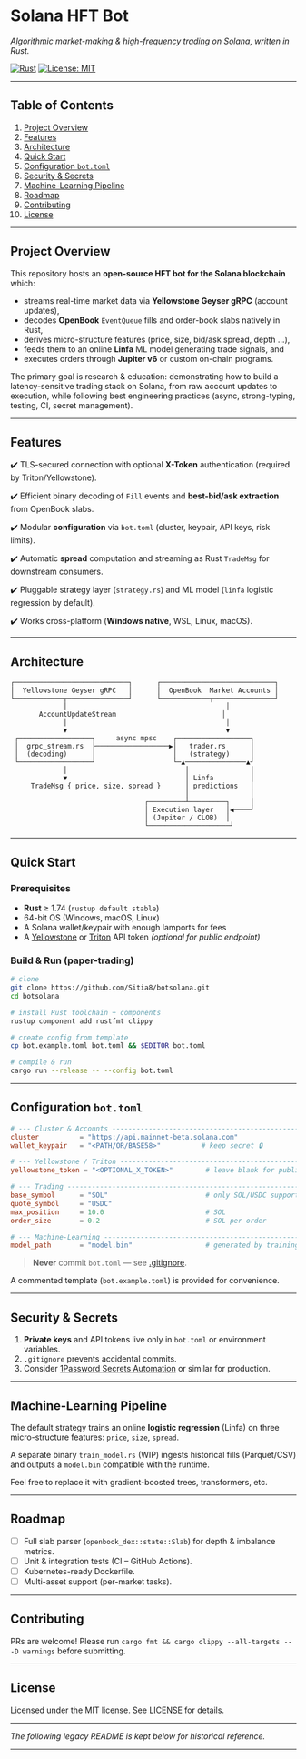 # Solana HFT Bot

_Algorithmic market-making & high-frequency trading on Solana, written in Rust._

[![Rust](https://img.shields.io/badge/Rust-1.74%2B-orange)](https://www.rust-lang.org)  [![License: MIT](https://img.shields.io/badge/License-MIT-blue.svg)](LICENSE)

---

## Table of Contents

1. [Project Overview](#project-overview)
2. [Features](#features)
3. [Architecture](#architecture)
4. [Quick Start](#quick-start)
5. [Configuration `bot.toml`](#configuration-bottoml)
6. [Security & Secrets](#security--secrets)
7. [Machine-Learning Pipeline](#machine-learning-pipeline)
8. [Roadmap](#roadmap)
9. [Contributing](#contributing)
10. [License](#license)

---

## Project Overview

This repository hosts an **open-source HFT bot for the Solana blockchain** which:

* streams real-time market data via **Yellowstone Geyser gRPC** (account updates),
* decodes **OpenBook** `EventQueue` fills and order-book slabs natively in Rust,
* derives micro-structure features (price, size, bid/ask spread, depth …),
* feeds them to an online **Linfa** ML model generating trade signals, and
* executes orders through **Jupiter v6** or custom on-chain programs.

The primary goal is research & education: demonstrating how to build a latency-sensitive trading stack on Solana, from raw account updates to execution, while following best engineering practices (async, strong-typing, testing, CI, secret management).

---

## Features

✔️ TLS-secured connection with optional **X-Token** authentication (required by Triton/Yellowstone).

✔️ Efficient binary decoding of `Fill` events and **best-bid/ask extraction** from OpenBook slabs.

✔️ Modular **configuration** via `bot.toml` (cluster, keypair, API keys, risk limits).

✔️ Automatic **spread** computation and streaming as Rust `TradeMsg` for downstream consumers.

✔️ Pluggable strategy layer (`strategy.rs`) and ML model (`linfa` logistic regression by default).

✔️ Works cross-platform (**Windows native**, WSL, Linux, macOS).

---

## Architecture

```
┌────────────────────────────┐      ┌────────────────────────────┐
│  Yellowstone Geyser gRPC   │      │  OpenBook  Market Accounts │
└────────────┬───────────────┘      └────────────┬───────────────┘
             │                                       │
       AccountUpdateStream                          │
             │                                       │
             ▼                                       ▼
 ┌──────────────────┐     async mpsc    ┌──────────────────┐
 │  grpc_stream.rs  ├──────────────────▶│   trader.rs      │
 │  (decoding)      │                   │   (strategy)     │
 └──────────────────┘                   └─▲───────────────▲┘
             │                             │               │
             ▼                             │ Linfa         │
     TradeMsg { price, size, spread }      │ predictions   │
                                           │               │
                                 ┌─────────┴─────────┐     │
                                 │ Execution layer   │◀────┘
                                 │ (Jupiter / CLOB)  │
                                 └────────────────────┘
```

---

## Quick Start

### Prerequisites

* **Rust** ≥ 1.74 (`rustup default stable`)
* 64-bit OS (Windows, macOS, Linux)
* A Solana wallet/keypair with enough lamports for fees
* A [Yellowstone](https://triton.one/)
  or [Triton](https://triton.one/) API token _(optional for public endpoint)_

### Build & Run (paper-trading)

```bash
# clone
git clone https://github.com/Sitia8/botsolana.git
cd botsolana

# install Rust toolchain + components
rustup component add rustfmt clippy

# create config from template
cp bot.example.toml bot.toml && $EDITOR bot.toml

# compile & run
cargo run --release -- --config bot.toml
```

---

## Configuration `bot.toml`

```toml
# --- Cluster & Accounts -----------------------------------------------------
cluster          = "https://api.mainnet-beta.solana.com"
wallet_keypair   = "<PATH/OR/BASE58>"          # keep secret 🔒

# --- Yellowstone / Triton ---------------------------------------------------
yellowstone_token = "<OPTIONAL_X_TOKEN>"        # leave blank for public

# --- Trading ---------------------------------------------------------------
base_symbol      = "SOL"                        # only SOL/USDC supported for now
quote_symbol     = "USDC"
max_position     = 10.0                         # SOL
order_size       = 0.2                          # SOL per order

# --- Machine-Learning ------------------------------------------------------
model_path       = "model.bin"                  # generated by training script
```

> **Never** commit `bot.toml` — see [.gitignore](./.gitignore).

A commented template (`bot.example.toml`) is provided for convenience.

---

## Security & Secrets

1. **Private keys** and API tokens live only in `bot.toml` or environment variables.
2. `.gitignore` prevents accidental commits.
3. Consider [1Password Secrets Automation](https://developer.1password.com/docs/cli) or similar for production.

---

## Machine-Learning Pipeline

The default strategy trains an online **logistic regression** (Linfa) on three micro-structure features: `price`, `size`, `spread`.

A separate binary `train_model.rs` (WIP) ingests historical fills (Parquet/CSV) and outputs a `model.bin` compatible with the runtime.

Feel free to replace it with gradient-boosted trees, transformers, etc.

---

## Roadmap

- [ ] Full slab parser (`openbook_dex::state::Slab`) for depth & imbalance metrics.
- [ ] Unit & integration tests (CI – GitHub Actions).
- [ ] Kubernetes-ready Dockerfile.
- [ ] Multi-asset support (per-market tasks).

---

## Contributing

PRs are welcome! Please run `cargo fmt && cargo clippy --all-targets -- -D warnings` before submitting.

---

## License

Licensed under the MIT license. See [LICENSE](LICENSE) for details.

---

_The following legacy README is kept below for historical reference._

---

